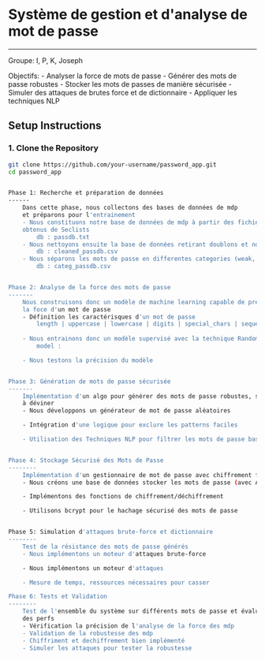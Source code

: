 # Système de gestion et d'analyse de mot de passe
--------------------------------------


Groupe: 
    I, P, K, Joseph

Objectifs: 
    - Analyser la force de mots de passe
    - Générer des mots de passe robustes
    - Stocker les mots de passes de manière sécurisée
    - Simuler des attaques de brutes force et de dictionnaire
    - Appliquer les techniques NLP 

## Setup Instructions

### 1. Clone the Repository

```bash
git clone https://github.com/your-username/password_app.git
cd password_app


Phase 1: Recherche et préparation de données
------
    Dans cette phase, nous collectons des bases de données de mdp 
    et préparons pour l'entrainement
    - Nous constituons notre base de données de mdp à partir des fichiers
    obtenus de Seclists
        db : passdb.txt
    - Nous nettoyons ensuite la base de données retirant doublons et normalisation
        db : cleaned_passdb.csv
    - Nous séparons les mots de passe en differentes categories (weak, medium, strong)
        db : categ_passdb.csv


Phase 2: Analyse de la force des mots de passe
------- 
    Nous construisons donc un modèle de machine learning capable de prédire
    la foce d'un mot de passe
    - Définition les caractérisques d'un mot de passe
        length | uppercase | lowercase | digits | special_chars | sequential | entropy
    
    - Nous entrainons donc un modèle supervisé avec la technique RandomForest 
        model : 

    - Nous testons la précision du modèle


Phase 3: Génération de mots de passe sécurisée
-------
    Implémentation d'un algo pour générer des mots de passe robustes, sans pattern faciles 
    à déviner
    - Nous développons un générateur de mot de passe aléatoires 

    - Intégration d'une logique pour exclure les patterns faciles

    - Utilisation des Techniques NLP pour filtrer les mots de passe basés sur ceux communs


Phase 4: Stockage Sécurisé des Mots de Passe 
--------    
    Implémentation d'un gestionnaire de mot de passe avec chiffrement fort
    - Nous créons une base de données stocker les mots de passe (avec AES)

    - Implémentons des fonctions de chiffrement/déchiffrement 

    - Utilisons bcrypt pour le hachage sécurisé des mots de passe


Phase 5: Simulation d'attaques brute-force et dictionnaire
--------
    Test de la résistance des mots de passe générés
    - Nous implémentons un moteur d'attaques brute-force 

    - Nous implémentons un moteur d'attaques 

    - Mesure de temps, ressources nécessaires pour casser

Phase 6: Tests et Validation
--------
    Test de l'ensemble du système sur différents mots de passe et évaluation 
    des perfs
    - Vérification la précision de l'analyse de la force des mdp
    - Validation de la robustesse des mdp
    - Chiffriment et dechiffrement bien implémenté
    - Simuler les attaques pour tester la robustesse




